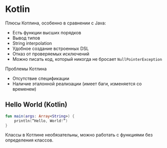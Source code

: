 ﻿# Kotlin

Плюсы Котлина, особенно в сравнении с Java:

* Есть функции высших порядков
* Вывод типов
* String interpolation
* Удобное создание встроенных DSL
* Отказ от проверяемых исключений
* Можно писать код, который никогда не бросает `NullPointerException`

Проблемы Котлина

* Отсутствие спецификации
 * Наличие эталонной реализации (имеет баги, изменяется со временем)
 
## Hello World (Kotlin)

```kotlin
fun main(args: Array<String>) {
    println(”Hello, World!”)
}
```

Классы в Котлине необязательны, можно работать с функциями без определения классов.
